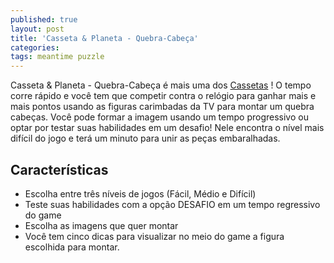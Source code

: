 ```yaml
---
published: true
layout: post
title: 'Casseta & Planeta - Quebra-Cabeça'
categories: 
tags: meantime puzzle
---
```

Casseta & Planeta - Quebra-Cabeça é mais uma dos <a href="http://www.casseta.com.br/" target="_blank">Cassetas</a>
! O tempo corre rápido e você tem que competir contra o relógio para ganhar mais e mais pontos usando as figuras carimbadas da TV para montar um quebra cabeças. Você pode formar a imagem usando um tempo progressivo ou optar por testar suas habilidades em um desafio! Nele encontra o nível mais difícil do jogo e terá um minuto para unir as peças embaralhadas.







## Características
- Escolha entre três níveis de jogos (Fácil, Médio e Difícil)
- Teste suas habilidades com a opção DESAFIO em um tempo regressivo do game
- Escolha as imagens que quer montar
- Você tem cinco dicas para visualizar no meio do game a figura escolhida para montar.